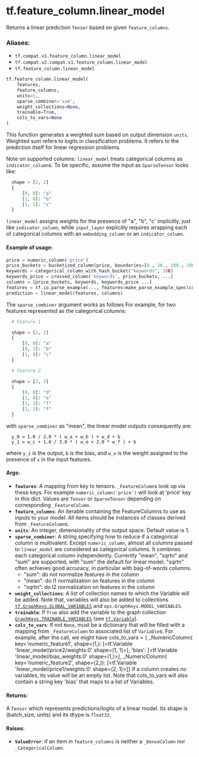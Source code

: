 <div itemscope itemtype="http://developers.google.com/ReferenceObject">
<meta itemprop="name" content="tf.feature_column.linear_model" />
<meta itemprop="path" content="Stable" />
</div>

# tf.feature_column.linear_model

Returns a linear prediction `Tensor` based on given `feature_columns`.

### Aliases:

* `tf.compat.v1.feature_column.linear_model`
* `tf.compat.v2.compat.v1.feature_column.linear_model`
* `tf.feature_column.linear_model`

``` python
tf.feature_column.linear_model(
    features,
    feature_columns,
    units=1,
    sparse_combiner='sum',
    weight_collections=None,
    trainable=True,
    cols_to_vars=None
)
```

<!-- Placeholder for "Used in" -->

This function generates a weighted sum based on output dimension `units`.
Weighted sum refers to logits in classification problems. It refers to the
prediction itself for linear regression problems.

Note on supported columns: `linear_model` treats categorical columns as
`indicator_column`s. To be specific, assume the input as `SparseTensor` looks
like:

```python
  shape = [2, 2]
  {
      [0, 0]: "a"
      [1, 0]: "b"
      [1, 1]: "c"
  }
```
`linear_model` assigns weights for the presence of "a", "b", "c' implicitly,
just like `indicator_column`, while `input_layer` explicitly requires wrapping
each of categorical columns with an `embedding_column` or an
`indicator_column`.

#### Example of usage:



```python
price = numeric_column('price')
price_buckets = bucketized_column(price, boundaries=[0., 10., 100., 1000.])
keywords = categorical_column_with_hash_bucket("keywords", 10K)
keywords_price = crossed_column('keywords', price_buckets, ...)
columns = [price_buckets, keywords, keywords_price ...]
features = tf.io.parse_example(..., features=make_parse_example_spec(columns))
prediction = linear_model(features, columns)
```

The `sparse_combiner` argument works as follows
For example, for two features represented as the categorical columns:

```python
  # Feature 1

  shape = [2, 2]
  {
      [0, 0]: "a"
      [0, 1]: "b"
      [1, 0]: "c"
  }

  # Feature 2

  shape = [2, 3]
  {
      [0, 0]: "d"
      [1, 0]: "e"
      [1, 1]: "f"
      [1, 2]: "f"
  }
```

with `sparse_combiner` as "mean", the linear model outputs consequently
are:

```
  y_0 = 1.0 / 2.0 * ( w_a + w_b ) + w_d + b
  y_1 = w_c + 1.0 / 3.0 * ( w_e + 2.0 * w_f ) + b
```

where `y_i` is the output, `b` is the bias, and `w_x` is the weight
assigned to the presence of `x` in the input features.

#### Args:


* <b>`features`</b>: A mapping from key to tensors. `_FeatureColumn`s look up via these
  keys. For example `numeric_column('price')` will look at 'price' key in
  this dict. Values are `Tensor` or `SparseTensor` depending on
  corresponding `_FeatureColumn`.
* <b>`feature_columns`</b>: An iterable containing the FeatureColumns to use as inputs
  to your model. All items should be instances of classes derived from
  `_FeatureColumn`s.
* <b>`units`</b>: An integer, dimensionality of the output space. Default value is 1.
* <b>`sparse_combiner`</b>: A string specifying how to reduce if a categorical column
  is multivalent. Except `numeric_column`, almost all columns passed to
  `linear_model` are considered as categorical columns.  It combines each
  categorical column independently. Currently "mean", "sqrtn" and "sum" are
  supported, with "sum" the default for linear model. "sqrtn" often achieves
  good accuracy, in particular with bag-of-words columns.
    * "sum": do not normalize features in the column
    * "mean": do l1 normalization on features in the column
    * "sqrtn": do l2 normalization on features in the column
* <b>`weight_collections`</b>: A list of collection names to which the Variable will be
  added. Note that, variables will also be added to collections
  <a href="../../tf/GraphKeys.md#GLOBAL_VARIABLES"><code>tf.GraphKeys.GLOBAL_VARIABLES</code></a> and `ops.GraphKeys.MODEL_VARIABLES`.
* <b>`trainable`</b>: If `True` also add the variable to the graph collection
  <a href="../../tf/GraphKeys.md#TRAINABLE_VARIABLES"><code>GraphKeys.TRAINABLE_VARIABLES</code></a> (see <a href="../../tf/Variable.md"><code>tf.Variable</code></a>).
* <b>`cols_to_vars`</b>: If not `None`, must be a dictionary that will be filled with a
  mapping from `_FeatureColumn` to associated list of `Variable`s.  For
  example, after the call, we might have cols_to_vars = {
    _NumericColumn(
      key='numeric_feature1', shape=(1,):
    [<tf.Variable 'linear_model/price2/weights:0' shape=(1, 1)>],
    'bias': [<tf.Variable 'linear_model/bias_weights:0' shape=(1,)>],
    _NumericColumn(
      key='numeric_feature2', shape=(2,)):
    [<tf.Variable 'linear_model/price1/weights:0' shape=(2, 1)>]}
  If a column creates no variables, its value will be an empty list. Note
  that cols_to_vars will also contain a string key 'bias' that maps to a
  list of Variables.


#### Returns:

A `Tensor` which represents predictions/logits of a linear model. Its shape
is (batch_size, units) and its dtype is `float32`.



#### Raises:


* <b>`ValueError`</b>: if an item in `feature_columns` is neither a `_DenseColumn`
  nor `_CategoricalColumn`.